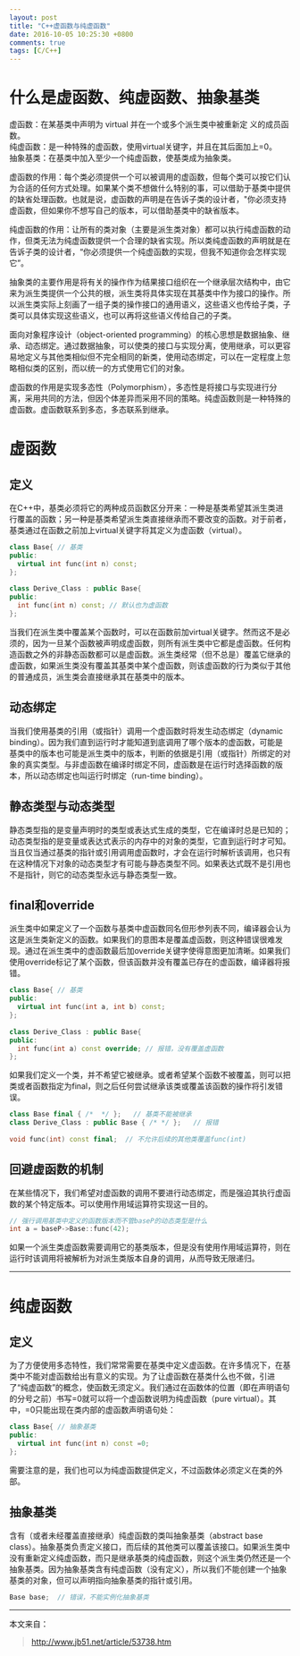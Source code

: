 ```yaml
---
layout: post
title: "C++虚函数与纯虚函数"
date: 2016-10-05 10:25:30 +0800
comments: true
tags: [C/C++]
---
```


<!-- cplusplusvitualfunction.md --- 
;; 
;; Description: 
;; Author: Hongyi Wu(吴鸿毅)
;; Email: wuhongyi@qq.com 
;; Created: 三 10月  5 10:25:30 2016 (+0800)
;; Last-Updated: 五 10月 28 20:41:39 2016 (+0800)
;;           By: Hongyi Wu(吴鸿毅)
;;     Update #: 3
;; URL: http://wuhongyi.github.io -->


# 什么是虚函数、纯虚函数、抽象基类

虚函数：在某基类中声明为 virtual 并在一个或多个派生类中被重新定 义的成员函数。  
纯虚函数：是一种特殊的虚函数，使用virtual关键字，并且在其后面加上=0。  
抽象基类：在基类中加入至少一个纯虚函数，使基类成为抽象类。

虚函数的作用：每个类必须提供一个可以被调用的虚函数，但每个类可以按它们认为合适的任何方式处理。如果某个类不想做什么特别的事，可以借助于基类中提供的缺省处理函数。也就是说，虚函数的声明是在告诉子类的设计者，"你必须支持虚函数，但如果你不想写自己的版本，可以借助基类中的缺省版本。

纯虚函数的作用：让所有的类对象（主要是派生类对象）都可以执行纯虚函数的动作，但类无法为纯虚函数提供一个合理的缺省实现。所以类纯虚函数的声明就是在告诉子类的设计者，“你必须提供一个纯虚函数的实现，但我不知道你会怎样实现它”。

抽象类的主要作用是将有关的操作作为结果接口组织在一个继承层次结构中，由它来为派生类提供一个公共的根，派生类将具体实现在其基类中作为接口的操作。所以派生类实际上刻画了一组子类的操作接口的通用语义，这些语义也传给子类，子类可以具体实现这些语义，也可以再将这些语义传给自己的子类。


面向对象程序设计（object-oriented programming）的核心思想是数据抽象、继承、动态绑定。通过数据抽象，可以使类的接口与实现分离，使用继承，可以更容易地定义与其他类相似但不完全相同的新类，使用动态绑定，可以在一定程度上忽略相似类的区别，而以统一的方式使用它们的对象。

虚函数的作用是实现多态性（Polymorphism），多态性是将接口与实现进行分离，采用共同的方法，但因个体差异而采用不同的策略。纯虚函数则是一种特殊的虚函数。虚函数联系到多态，多态联系到继承。

# 虚函数

## 定义

在C++中，基类必须将它的两种成员函数区分开来：一种是基类希望其派生类进行覆盖的函数；另一种是基类希望派生类直接继承而不要改变的函数。对于前者，基类通过在函数之前加上virtual关键字将其定义为虚函数（virtual）。

```cpp
class Base{ // 基类 
public: 
  virtual int func(int n) const; 
}; 
  
class Derive_Class : public Base{ 
public: 
  int func(int n) const; // 默认也为虚函数 
};
```

当我们在派生类中覆盖某个函数时，可以在函数前加virtual关键字。然而这不是必须的，因为一旦某个函数被声明成虚函数，则所有派生类中它都是虚函数。任何构造函数之外的非静态函数都可以是虚函数。派生类经常（但不总是）覆盖它继承的虚函数，如果派生类没有覆盖其基类中某个虚函数，则该虚函数的行为类似于其他的普通成员，派生类会直接继承其在基类中的版本。

## 动态绑定

当我们使用基类的引用（或指针）调用一个虚函数时将发生动态绑定（dynamic binding）。因为我们直到运行时才能知道到底调用了哪个版本的虚函数，可能是基类中的版本也可能是派生类中的版本，判断的依据是引用（或指针）所绑定的对象的真实类型。与非虚函数在编译时绑定不同，虚函数是在运行时选择函数的版本，所以动态绑定也叫运行时绑定（run-time binding）。

## 静态类型与动态类型

静态类型指的是变量声明时的类型或表达式生成的类型，它在编译时总是已知的；动态类型指的是变量或表达式表示的内存中的对象的类型，它直到运行时才可知。当且仅当通过基类的指针或引用调用虚函数时，才会在运行时解析该调用，也只有在这种情况下对象的动态类型才有可能与静态类型不同。如果表达式既不是引用也不是指针，则它的动态类型永远与静态类型一致。

## final和override

派生类中如果定义了一个函数与基类中虚函数同名但形参列表不同，编译器会认为这是派生类新定义的函数。如果我们的意图本是覆盖虚函数，则这种错误很难发现。通过在派生类中的虚函数最后加override关键字使得意图更加清晰。如果我们使用override标记了某个函数，但该函数并没有覆盖已存在的虚函数，编译器将报错。

```cpp
class Base{ // 基类 
public: 
  virtual int func(int a, int b) const; 
}; 
  
class Derive_Class : public Base{ 
public: 
  int func(int a) const override; // 报错，没有覆盖虚函数 
}; 
```

如果我们定义一个类，并不希望它被继承。或者希望某个函数不被覆盖，则可以把类或者函数指定为final，则之后任何尝试继承该类或覆盖该函数的操作将引发错误。

```cpp
class Base final { /*  */ };   // 基类不能被继承 
class Derive_Class : public Base { /* */ };   // 报错 
  
void func(int) const final;  // 不允许后续的其他类覆盖func(int)
```

## 回避虚函数的机制

在某些情况下，我们希望对虚函数的调用不要进行动态绑定，而是强迫其执行虚函数的某个特定版本。可以使用作用域运算符实现这一目的。

```cpp
// 强行调用基类中定义的函数版本而不管baseP的动态类型是什么 
int a = baseP->Base::func(42); 
```

如果一个派生类虚函数需要调用它的基类版本，但是没有使用作用域运算符，则在运行时该调用将被解析为对派生类版本自身的调用，从而导致无限递归。

----

# 纯虚函数

## 定义

为了方便使用多态特性，我们常常需要在基类中定义虚函数。在许多情况下，在基类中不能对虚函数给出有意义的实现。为了让虚函数在基类什么也不做，引进了“纯虚函数”的概念，使函数无须定义。我们通过在函数体的位置（即在声明语句的分号之前）书写=0就可以将一个虚函数说明为纯虚函数（pure virtual）。其中，=0只能出现在类内部的虚函数声明语句处：

```cpp
class Base{ // 抽象基类 
public: 
  virtual int func(int n) const =0; 
}; 
```

需要注意的是，我们也可以为纯虚函数提供定义，不过函数体必须定义在类的外部。

## 抽象基类

含有（或者未经覆盖直接继承）纯虚函数的类叫抽象基类（abstract base class）。抽象基类负责定义接口，而后续的其他类可以覆盖该接口。如果派生类中没有重新定义纯虚函数，而只是继承基类的纯虚函数，则这个派生类仍然还是一个抽象基类。因为抽象基类含有纯虚函数（没有定义），所以我们不能创建一个抽象基类的对象，但可以声明指向抽象基类的指针或引用。

```cpp
Base base;  // 错误，不能实例化抽象基类
```



----

本文来自：

> http://www.jb51.net/article/53738.htm

<!-- cplusplusvitualfunction.md ends here -->

